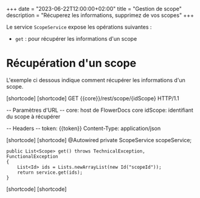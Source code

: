 +++
date = "2023-06-22T12:00:00+02:00"
title = "Gestion de scope"
description = "Récuperez les informations, supprimez de vos scopes"
+++

Le service `ScopeService` expose les opérations suivantes :

* `get` : pour récupérer les informations d'un scope 

# Récupération d'un scope

L'exemple ci dessous indique comment récupérer les informations d'un scope.

[shortcode]
[shortcode]
GET {{core}}/rest/scope/{idScope} HTTP/1.1

-- Paramètres d'URL --
core: host de FlowerDocs core
idScope: identifiant du scope à récupérer

-- Headers --
token: {{token}}
Content-Type: application/json

[shortcode]
[shortcode]
	@Autowired
    private ScopeService scopeService;
    
    public List<Scope> get() throws TechnicalException, FunctionalException
    {
		List<Id> ids = Lists.newArrayList(new Id("scopeId"));
		return service.get(ids);
    }
[shortcode]
[shortcode]